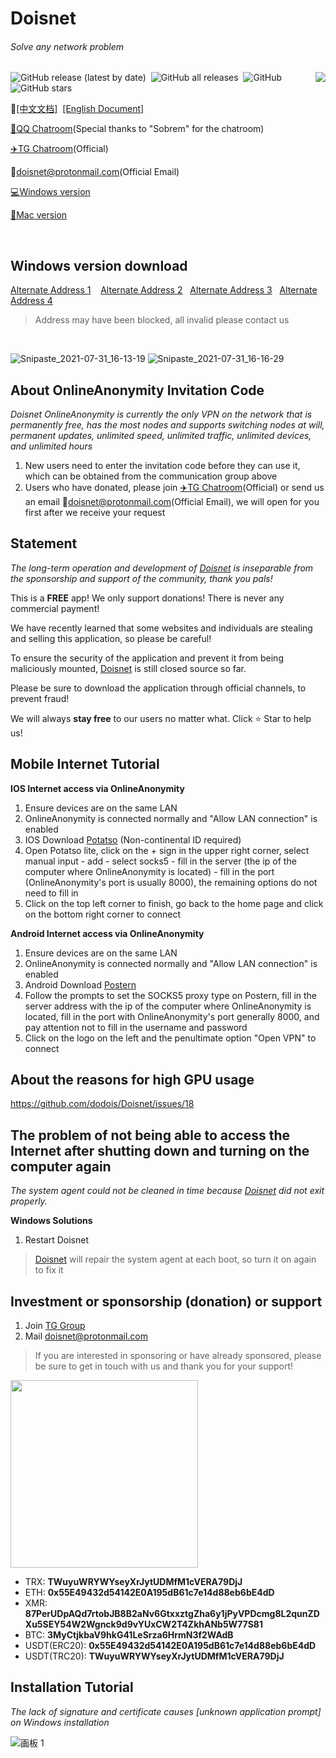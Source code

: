 # Doisnet 
###### Solve any network problem

<img align="right" src="https://user-images.githubusercontent.com/73285310/117543679-68f9b680-b050-11eb-9286-7d806d6f5f08.png">
<p>
  <img alt="GitHub release (latest by date)" src="https://img.shields.io/github/downloads/dodois/Doisnet/latest/total?style=flat-square">&nbsp;
  <img alt="GitHub all releases" src="https://img.shields.io/github/downloads/dodois/Doisnet/total?style=flat-square">&nbsp;
  <img alt="GitHub" src="https://img.shields.io/github/license/dodois/Doisnet?style=flat-square">&nbsp;
  <img alt="GitHub stars" src="https://img.shields.io/github/stars/dodois/Doisnet?style=flat-square">
</p>

:page_facing_up:[[中文文档]](https://github.com/dodois/Doisnet)&nbsp;&nbsp;[[English Document]](https://github.com/dodois/Doisnet/blob/main/EN-README.md)

[:penguin:QQ Chatroom](https://jq.qq.com/?_wv=1027&k=ytGmINy8)(Special thanks to "Sobrem" for the chatroom)

[:airplane:TG Chatroom](https://t.me/dosvpn)(Official)

📧<doisnet@protonmail.com>(Official Email)

[:computer:Windows version](http://dlj.bz/doisnet)

[:apple:Mac version](https://github.com/dodois/Doisnet/issues/3)

<br/>

## Windows version download
[Alternate Address 1](http://dlj.bz/doisnet) &nbsp;&nbsp;
[Alternate Address 2](https://hub.fastgit.org/dodois/Doisnet/releases/download/v0.1.6/doisnet-0.1.6.Setup.exe)&nbsp;&nbsp;
[Alternate Address 3](https://github.com/dodois/Doisnet/releases/download/v0.1.6/doisnet-0.1.6.Setup.exe)&nbsp;&nbsp; 
[Alternate Address 4](http://nr.doisnet.com/api/v1/app/download/win64)
> Address may have been blocked, all invalid please contact us

<br/>

![Snipaste_2021-07-31_16-13-19](https://user-images.githubusercontent.com/73285310/127733596-820aeef9-dd16-4a6d-9712-f6bdc45b0507.png)
![Snipaste_2021-07-31_16-16-29](https://user-images.githubusercontent.com/73285310/127733682-54177fe6-ba80-4d10-a465-68ff4419bb3c.png)

## About OnlineAnonymity Invitation Code

*Doisnet OnlineAnonymity is currently the only VPN on the network that is permanently free, has the most nodes and supports switching nodes at will, permanent updates, unlimited speed, unlimited traffic, unlimited devices, and unlimited hours*

1. New users need to enter the invitation code before they can use it, which can be obtained from the communication group above
2. Users who have donated, please join [:airplane:TG Chatroom](https://t.me/dosvpn)(Official) or send us an email 📧<doisnet@protonmail.com>(Official Email), we will open for you first after we receive your request

## Statement

*The long-term operation and development of [Doisnet](https://github.com/dodois/Doisnet) is inseparable from the sponsorship and support of the community, thank you pals!*

This is a **FREE** app! We only support donations! There is never any commercial payment!

We have recently learned that some websites and individuals are stealing and selling this application, so please be careful!

To ensure the security of the application and prevent it from being maliciously mounted, [Doisnet](https://github.com/dodois/Doisnet) is still closed source so far.

Please be sure to download the application through official channels, to prevent fraud!

We will always **stay free** to our users no matter what. Click ⭐ Star to help us!

## Mobile Internet Tutorial
**IOS Internet access via OnlineAnonymity**
1. Ensure devices are on the same LAN
2. OnlineAnonymity is connected normally and "Allow LAN connection" is enabled
3. IOS Download [Potatso](https://potatso.com/) (Non-continental ID required) 
4. Open Potatso lite, click on the + sign in the upper right corner, select manual input - add - select socks5 - fill in the server (the ip of the computer where OnlineAnonymity is located) - fill in the port (OnlineAnonymity's port is usually 8000), the remaining options do not need to fill in
5. Click on the top left corner to finish, go back to the home page and click on the bottom right corner to connect

**Android Internet access via OnlineAnonymity**
1. Ensure devices are on the same LAN
2. OnlineAnonymity is connected normally and "Allow LAN connection" is enabled
3. Android Download [Postern](https://play.google.com/store/apps/details?id=com.tunnelworkshop.postern&hl=en_US&gl=US)
4. Follow the prompts to set the SOCKS5 proxy type on Postern, fill in the server address with the ip of the computer where OnlineAnonymity is located, fill in the port with OnlineAnonymity's port generally 8000, and pay attention not to fill in the username and password
5. Click on the logo on the left and the penultimate option "Open VPN" to connect

## About the reasons for high GPU usage
https://github.com/dodois/Doisnet/issues/18

## The problem of not being able to access the Internet after shutting down and turning on the computer again
*The system agent could not be cleaned in time because [Doisnet](https://github.com/dodois/Doisnet) did not exit properly.*

**Windows Solutions**
1. Restart Doisnet
> [Doisnet](https://github.com/dodois/Doisnet) will repair the system agent at each boot, so turn it on again to fix it

## Investment or sponsorship (donation) or support
1. Join [TG Group](https://t.me/dosvpn)
2. Mail <doisnet@protonmail.com>
> If you are interested in sponsoring or have already sponsored, please be sure to get in touch with us and thank you for your support!
<img src="https://user-images.githubusercontent.com/73285310/128438492-119e67c4-9ddf-46cb-93fe-1542d9117bdc.jpeg" width = "300"/>

- TRX: **TWuyuWRYWYseyXrJytUDMfM1cVERA79DjJ**
- ETH: **0x55E49432d54142E0A195dB61c7e14d88eb6bE4dD**
- XMR: **87PerUDpAQd7rtobJB8B2aNv6GtxxztgZha6y1jPyVPDcmg8L2qunZDXu5SEY54W2Wgnck9d9vYUxCW2T4ZkhANb5W77S81**
- BTC: **3MyCtjkbaV9hkG41LeSrza6HrmN3f2WAdB**
- USDT(ERC20): **0x55E49432d54142E0A195dB61c7e14d88eb6bE4dD**
- USDT(TRC20): **TWuyuWRYWYseyXrJytUDMfM1cVERA79DjJ**

## Installation Tutorial
*The lack of signature and certificate causes [unknown application prompt] on Windows installation*

![画板 1](https://user-images.githubusercontent.com/73285310/124885343-c0db7c00-e005-11eb-813e-0b948b95161d.png)
